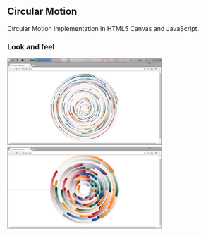 ## Circular Motion
Circular Motion implementation in HTML5 Canvas and JavaScript.

### Look and feel
<img src="screenshots/screenshot1.png" width="350px">
<img src="screenshots/screenshot.png" width="350px">
